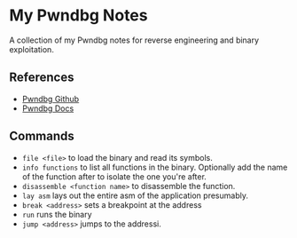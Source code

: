 # My Pwndbg Notes
A collection of my Pwndbg notes for reverse engineering and binary exploitation. 

## References
- [Pwndbg Github](https://github.com/pwndbg/pwndbg)
- [Pwndbg Docs](https://browserpwndbg.readthedocs.io/en/docs/)

## Commands
- ```file <file>``` to load the binary and read its symbols.
- ```info functions``` to list all functions in the binary. Optionally add the name of the function after to isolate the one you're after.
- ```disassemble <function name>``` to disassemble the function.
- ```lay asm``` lays out the entire asm of the application presumably.
- ```break <address>``` sets a breakpoint at the address
- ```run``` runs the binary
- ```jump <address>``` jumps to the addressi.
